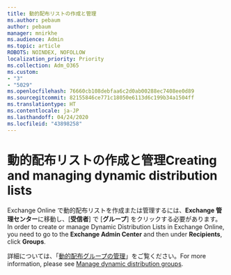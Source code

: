 ```yaml
---
title: 動的配布リストの作成と管理
ms.author: pebaum
author: pebaum
manager: mnirkhe
ms.audience: Admin
ms.topic: article
ROBOTS: NOINDEX, NOFOLLOW
localization_priority: Priority
ms.collection: Adm_O365
ms.custom:
- "3"
- "5029"
ms.openlocfilehash: 76660cb108debfaa6c2d0ab00288ec7408ee0d89
ms.sourcegitcommit: 82155846ce771c18050e6113d6c199b34a1504ff
ms.translationtype: HT
ms.contentlocale: ja-JP
ms.lasthandoff: 04/24/2020
ms.locfileid: "43898258"
---
```

# <a name="creating-and-managing-dynamic-distribution-lists"></a><span data-ttu-id="0216a-102">動的配布リストの作成と管理</span><span class="sxs-lookup"><span data-stu-id="0216a-102">Creating and managing dynamic distribution lists</span></span>

<span data-ttu-id="0216a-103">Exchange Online で動的配布リストを作成または管理するには、**Exchange 管理センター**に移動し、[**受信者**] で [**グループ**] をクリックする必要があります。</span><span class="sxs-lookup"><span data-stu-id="0216a-103">In order to create or manage Dynamic Distribution Lists in Exchange Online, you need to go to the **Exchange Admin Center** and then under **Recipients**, click **Groups**.</span></span>

<span data-ttu-id="0216a-104">詳細については、「[動的配布グループの管理](https://docs.microsoft.com/exchange/recipients-in-exchange-online/manage-dynamic-distribution-groups/manage-dynamic-distribution-groups)」をご覧ください。</span><span class="sxs-lookup"><span data-stu-id="0216a-104">For more information, please see [Manage dynamic distribution groups](https://docs.microsoft.com/exchange/recipients-in-exchange-online/manage-dynamic-distribution-groups/manage-dynamic-distribution-groups).</span></span>
